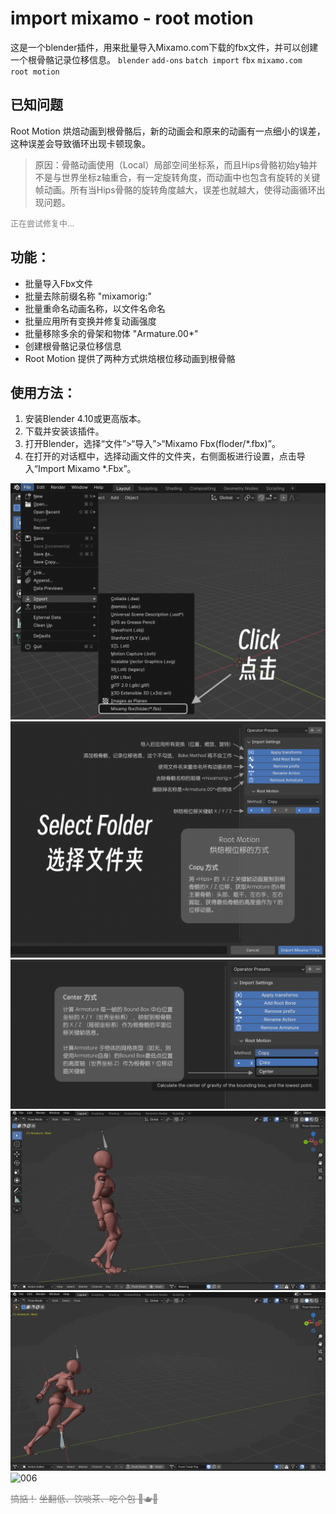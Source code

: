 # import mixamo - root motion
这是一个blender插件，用来批量导入Mixamo.com下载的fbx文件，并可以创建一个根骨骼记录位移信息。
`blender` `add-ons` `batch import` `fbx` `mixamo.com ` `root motion` 

## 已知问题
Root Motion 烘焙动画到根骨骼后，新的动画会和原来的动画有一点细小的误差，这种误差会导致循环出现卡顿现象。

> 原因：骨骼动画使用（Local）局部空间坐标系，而且Hips骨骼初始y轴并不是与世界坐标z轴重合，有一定旋转角度，而动画中也包含有旋转的关键帧动画。所有当Hips骨骼的旋转角度越大，误差也就越大，使得动画循环出现问题。

<font color="gray" size=2>正在尝试修复中...</font>

## 功能：
- 批量导入Fbx文件
- 批量去除前缀名称 "mixamorig:"
- 批量重命名动画名称，以文件名命名
- 批量应用所有变换并修复动画强度
- 批量移除多余的骨架和物体 "Armature.00*"
- 创建根骨骼记录位移信息
- Root Motion 提供了两种方式烘焙根位移动画到根骨骼

## 使用方法：
1. 安装Blender 4.10或更高版本。
2. 下载并安装该插件。
3. 打开Blender，选择“文件”>“导入”>“Mixamo Fbx(floder/*.fbx)”。
4. 在打开的对话框中，选择动画文件的文件夹，右侧面板进行设置，点击导入“Import Mixamo *.Fbx”。

![001](./img/001.png)
![002](./img/002.png)
![003](./img/003.png)
![004](./img/004.gif)
![005](./img/005.gif)
![006](./img/006.gif)


<font color=gray>~~搞掂！~~</font>
<font color=gray>~~坐翻低、饮啖茶、吃个包 🍵🫖🍞~~</font>
